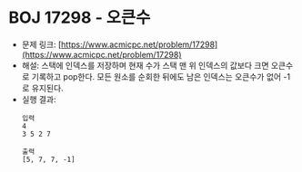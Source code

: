 # BOJ 17298 - 오큰수

- 문제 링크: [https://www.acmicpc.net/problem/17298](https://www.acmicpc.net/problem/17298)
- 해설: 스택에 인덱스를 저장하며 현재 수가 스택 맨 위 인덱스의 값보다 크면 오큰수로 기록하고 pop한다. 모든 원소를 순회한 뒤에도 남은 인덱스는 오큰수가 없어 -1로 유지된다.
- 실행 결과:
  ```text
  입력
  4
  3 5 2 7

  출력
  [5, 7, 7, -1]
  ```
